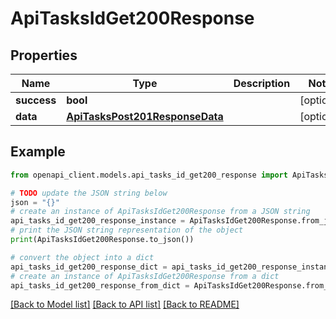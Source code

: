 # ApiTasksIdGet200Response


## Properties

Name | Type | Description | Notes
------------ | ------------- | ------------- | -------------
**success** | **bool** |  | [optional] 
**data** | [**ApiTasksPost201ResponseData**](ApiTasksPost201ResponseData.md) |  | [optional] 

## Example

```python
from openapi_client.models.api_tasks_id_get200_response import ApiTasksIdGet200Response

# TODO update the JSON string below
json = "{}"
# create an instance of ApiTasksIdGet200Response from a JSON string
api_tasks_id_get200_response_instance = ApiTasksIdGet200Response.from_json(json)
# print the JSON string representation of the object
print(ApiTasksIdGet200Response.to_json())

# convert the object into a dict
api_tasks_id_get200_response_dict = api_tasks_id_get200_response_instance.to_dict()
# create an instance of ApiTasksIdGet200Response from a dict
api_tasks_id_get200_response_from_dict = ApiTasksIdGet200Response.from_dict(api_tasks_id_get200_response_dict)
```
[[Back to Model list]](../README.md#documentation-for-models) [[Back to API list]](../README.md#documentation-for-api-endpoints) [[Back to README]](../README.md)


